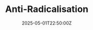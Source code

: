 ---
title: Anti-Radicalisation
linkTitle: Anti-Radicalisation
date: '2025-05-01T22:50:00Z'
weight: 1
description: The organization is committed to preventing radicalization through ethical
  practices, employee training, and collaboration with stakeholders, ensuring a safe
  and inclusive environment while adhering to ISO standards.
draft: false
ref: anti-radicalisation
---